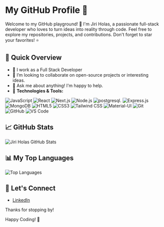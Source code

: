 # My GitHub Profile 🚀

Welcome to my GitHub playground! 👋 I'm Jiri Holas, a passionate full-stack developer who loves to turn ideas into reality through code. Feel free to explore my repositories, projects, and contributions. Don't forget to star your favorites! ⭐️

## 🚀 Quick Overview
- 🔭 I work as a Full Stack Developer
- 👯 I’m looking to collaborate on open-source projects or interesting ideas.
- 💬 Ask me about anything! I'm happy to help.
- 🔧 **Technologies & Tools:**
  
![JavaScript](https://img.shields.io/badge/JavaScript-F7DF1E?style=flat&logo=javascript&logoColor=black)
![React](https://img.shields.io/badge/React-61DAFB?style=flat&logo=react&logoColor=white)
![Next.js](https://img.shields.io/badge/Next.js-000000?style=flat&logo=next.js&logoColor=white)
![Node.js](https://img.shields.io/badge/Node.js-339933?style=flat&logo=node.js&logoColor=white)
![postgresql](https://img.shields.io/badge/postgresql-4169e1?style=for-the-badge&logo=postgresql&logoColor=white).
![Express.js](https://img.shields.io/badge/Express.js-000000?style=flat&logo=express&logoColor=white)
![MongoDB](https://img.shields.io/badge/MongoDB-47A248?style=flat&logo=mongodb&logoColor=white)
![HTML5](https://img.shields.io/badge/HTML5-E34F26?style=flat&logo=html5&logoColor=white)
![CSS3](https://img.shields.io/badge/CSS3-1572B6?style=flat&logo=css3&logoColor=white)
![Tailwind CSS](https://img.shields.io/badge/Tailwind%20CSS-38B2AC?style=flat&logo=tailwind-css&logoColor=white)
![Material-UI](https://img.shields.io/badge/Material--UI-0081CB?style=flat&logo=material-ui&logoColor=white)
![Git](https://img.shields.io/badge/Git-F05032?style=flat&logo=git&logoColor=white)
![GitHub](https://img.shields.io/badge/GitHub-181717?style=flat&logo=github&logoColor=white)
![VS Code](https://img.shields.io/badge/VS%20Code-007ACC?style=flat&logo=visual-studio-code&logoColor=white)

## 📈 GitHub Stats
![Jiri Holas GitHub Stats](https://github-readme-stats.vercel.app/api?username=GeorgeHolas&show_icons=true&theme=radical)

## 📊 My Top Languages
![Top Languages](https://github-readme-stats.vercel.app/api/top-langs/?username=GeorgeHolas&layout=compact&theme=radical)

## 🌟 Let's Connect
- [LinkedIn](https://www.linkedin.com/in/jiri-holas-b5b8a5270/)

Thanks for stopping by! 

Happy Coding! 🚀
